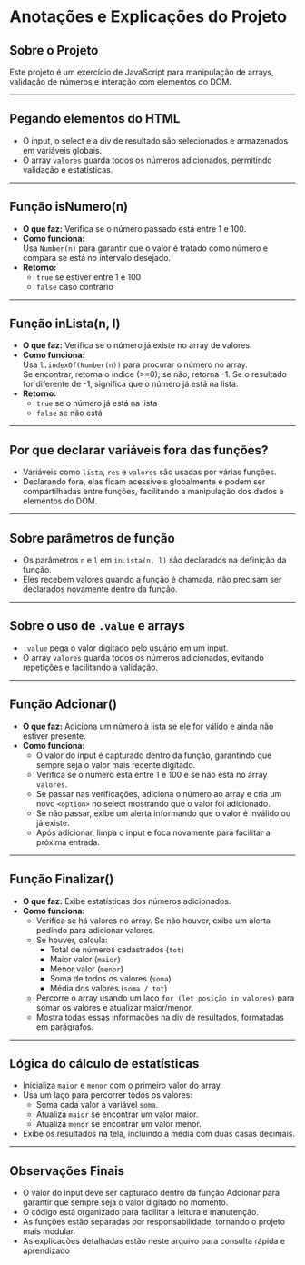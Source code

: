 # Anotações e Explicações do Projeto

## Sobre o Projeto
Este projeto é um exercício de JavaScript para manipulação de arrays, validação de números e interação com elementos do DOM.  

---

## Pegando elementos do HTML
- O input, o select e a div de resultado são selecionados e armazenados em variáveis globais.
- O array `valores` guarda todos os números adicionados, permitindo validação e estatísticas.

---

## Função isNumero(n)
- **O que faz:** Verifica se o número passado está entre 1 e 100.
- **Como funciona:**  
  Usa `Number(n)` para garantir que o valor é tratado como número e compara se está no intervalo desejado.
- **Retorno:**  
  - `true` se estiver entre 1 e 100  
  - `false` caso contrário

---

## Função inLista(n, l)
- **O que faz:** Verifica se o número já existe no array de valores.
- **Como funciona:**  
  Usa `l.indexOf(Number(n))` para procurar o número no array.  
  Se encontrar, retorna o índice (>=0); se não, retorna -1.
  Se o resultado for diferente de -1, significa que o número já está na lista.
- **Retorno:**  
  - `true` se o número já está na lista  
  - `false` se não está

---

## Por que declarar variáveis fora das funções?
- Variáveis como `lista`, `res` e `valores` são usadas por várias funções.
- Declarando fora, elas ficam acessíveis globalmente e podem ser compartilhadas entre funções, facilitando a manipulação dos dados e elementos do DOM.

---

## Sobre parâmetros de função
- Os parâmetros `n` e `l` em `inLista(n, l)` são declarados na definição da função.
- Eles recebem valores quando a função é chamada, não precisam ser declarados novamente dentro da função.

---

## Sobre o uso de `.value` e arrays
- `.value` pega o valor digitado pelo usuário em um input.
- O array `valores` guarda todos os números adicionados, evitando repetições e facilitando a validação.

---

## Função Adcionar()
- **O que faz:** Adiciona um número à lista se ele for válido e ainda não estiver presente.
- **Como funciona:**  
  - O valor do input é capturado dentro da função, garantindo que sempre seja o valor mais recente digitado.
  - Verifica se o número está entre 1 e 100 e se não está no array `valores`.
  - Se passar nas verificações, adiciona o número ao array e cria um novo `<option>` no select mostrando que o valor foi adicionado.
  - Se não passar, exibe um alerta informando que o valor é inválido ou já existe.
  - Após adicionar, limpa o input e foca novamente para facilitar a próxima entrada.

---

## Função Finalizar()
- **O que faz:** Exibe estatísticas dos números adicionados.
- **Como funciona:**  
  - Verifica se há valores no array. Se não houver, exibe um alerta pedindo para adicionar valores.
  - Se houver, calcula:
    - Total de números cadastrados (`tot`)
    - Maior valor (`maior`)
    - Menor valor (`menor`)
    - Soma de todos os valores (`soma`)
    - Média dos valores (`soma / tot`)
  - Percorre o array usando um laço `for (let posição in valores)` para somar os valores e atualizar maior/menor.
  - Mostra todas essas informações na div de resultados, formatadas em parágrafos.

---

## Lógica do cálculo de estatísticas
- Inicializa `maior` e `menor` com o primeiro valor do array.
- Usa um laço para percorrer todos os valores:
  - Soma cada valor à variável `soma`.
  - Atualiza `maior` se encontrar um valor maior.
  - Atualiza `menor` se encontrar um valor menor.
- Exibe os resultados na tela, incluindo a média com duas casas decimais.

---

## Observações Finais
- O valor do input deve ser capturado dentro da função Adcionar para garantir que sempre seja o valor digitado no momento.
- O código está organizado para facilitar a leitura e manutenção.
- As funções estão separadas por responsabilidade, tornando o projeto mais modular.
- As explicações detalhadas estão neste arquivo para consulta rápida e aprendizado